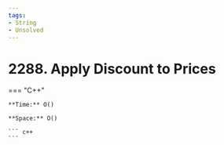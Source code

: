 ```yaml
---
tags:
- String
- Unsolved
---
```



# 2288. Apply Discount to Prices

=== "C++"

    **Time:** O()

    **Space:** O()

    ``` c++
    ```